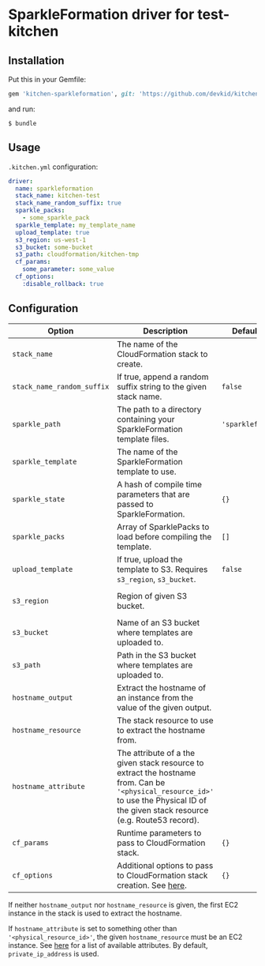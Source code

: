 # SparkleFormation driver for test-kitchen

## Installation

Put this in your Gemfile:
```ruby
gem 'kitchen-sparkleformation', git: 'https://github.com/devkid/kitchen-sparkleformation'
```

and run:
```
$ bundle
```

## Usage

`.kitchen.yml` configuration:

```yaml
driver:
  name: sparkleformation
  stack_name: kitchen-test
  stack_name_random_suffix: true
  sparkle_packs:
    - some_sparkle_pack
  sparkle_template: my_template_name
  upload_template: true
  s3_region: us-west-1
  s3_bucket: some-bucket
  s3_path: cloudformation/kitchen-tmp
  cf_params:
    some_parameter: some_value
  cf_options:
    :disable_rollback: true
```

## Configuration

| Option                     | Description                                                                                                                                                                           | Default Value        | Required?                        |
|----------------------------|---------------------------------------------------------------------------------------------------------------------------------------------------------------------------------------|----------------------|----------------------------------|
| `stack_name`               | The name of the CloudFormation stack to create.                                                                                                                                       |                      | yes                              |
| `stack_name_random_suffix` | If true, append a random suffix string to the given stack name.                                                                                                                       | `false`              |                                  |
| `sparkle_path`             | The path to a directory containing your SparkleFormation template files.                                                                                                              | `'sparkleformation'` |                                  |
| `sparkle_template`         | The name of the SparkleFormation template to use.                                                                                                                                     |                      | yes                              |
| `sparkle_state`            | A hash of compile time parameters that are passed to SparkleFormation.                                                                                                                | `{}`                 |                                  |
| `sparkle_packs`            | Array of SparklePacks to load before compiling the template.                                                                                                                          | `[]`                 |                                  |
| `upload_template`          | If true, upload the template to S3. Requires `s3_region`, `s3_bucket`.                                                                                                                | `false`              | `true` if using nested templates |
| `s3_region`                | Region of given S3 bucket.                                                                                                                                                            |                      | if `upload_template` is true     |
| `s3_bucket`                | Name of an S3 bucket where templates are uploaded to.                                                                                                                                 |                      | if `upload_template` is true     |
| `s3_path`                  | Path in the S3 bucket where templates are uploaded to.                                                                                                                                |                      | if `upload_template` is true     |
| `hostname_output`          | Extract the hostname of an instance from the value of the given output.                                                                                                               |                      | no                               |
| `hostname_resource`        | The stack resource to use to extract the hostname from.                                                                                                                               |                      | no                               |
| `hostname_attribute`       | The attribute of a the given stack resource to extract the hostname from. Can be `'<physical_resource_id>'` to use the Physical ID of the given stack resource (e.g. Route53 record). |                      | no                               |
| `cf_params`                | Runtime parameters to pass to CloudFormation stack.                                                                                                                                   | `{}`                 | no                               |
| `cf_options`               | Additional options to pass to CloudFormation stack creation. See [here](http://docs.aws.amazon.com/sdkforruby/api/Aws/CloudFormation/Client.html#create_stack-instance_method).       | `{}`                 | no                               |

If neither `hostname_output` nor `hostname_resource` is given, the first EC2 instance in the stack is used to extract the hostname.

If `hostname_attribute` is set to something other than `'<physical_resource_id>'`, the given `hostname_resource` must be an EC2 instance. See [here](http://docs.aws.amazon.com/sdkforruby/api/Aws/EC2/Client.html#describe_instances-instance_method) for a list of available attributes. By default, `private_ip_address` is used.
